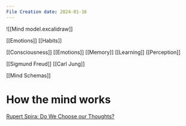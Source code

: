 ```yaml
---
File Creation date: 2024-01-16
---
```

![[Mind model.excalidraw]]




[[Emotions]]
[[Habits]]

[[Consciousness]]
[[Emotions]]
[[Memory]]
[[Learning]]
[[Perception]]

[[Sigmund Freud]]
[[Carl Jung]]

[[Mind Schemas]]

# How the mind works
[Rupert Spira: Do We Choose our Thoughts?](https://www.youtube.com/watch?v=tJxL4s4cI8s)
